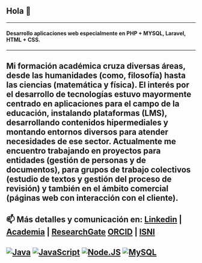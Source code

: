 ## Hola 👋
--------------------
#### Desarrollo aplicaciones web especialmente en PHP + MYSQL, Laravel,  HTML + CSS.
-------------------
Mi formación académica cruza diversas áreas, desde las humanidades (como, filosofía) hasta las ciencias (matemática y física). El interés por el desarrollo de tecnologías estuvo mayormente centrado en aplicaciones para el campo de la educación, instalando plataformas (LMS), desarrollando contenidos hipermediales y montando entornos diversos para atender necesidades de ese sector.
Actualmente me encuentro trabajando en proyectos para entidades (gestión de personas y de documentos), para grupos de trabajo colectivos (estudio de textos y gestión del proceso de revisión) y también en el ámbito comercial (páginas web con interacción con el cliente).
------------------
📫  Más detalles y comunicación en:
 [Linkedin](https://www.linkedin.com/in/eduardo-gabriel-molino)  |  [Academia](https://deusto.academia.edu/EduardoGabrielMolino)  |  [ResearchGate](https://www.researchgate.net/profile/Eduardo-Molino)
 [ORCID](https://orcid.org/0000-0001-5646-7361)  |  [ISNI](http://www.isni.org/0000000477846426)
-----------------



[![Java](https://img.shields.io/badge/Java-007396?style=for-the-badge&logo=java&logoColor=white&labelColor=101010)]() [![JavaScript](https://img.shields.io/badge/JavaScript-F7DF1E?style=for-the-badge&logo=javascript&logoColor=white&labelColor=101010)]() [![Node.JS](https://img.shields.io/badge/Node.JS-339933?style=for-the-badge&logo=node.js&logoColor=white&labelColor=101010)]() [![MySQL](https://img.shields.io/badge/MySQL-4479A1?style=for-the-badge&logo=mysql&logoColor=white&labelColor=101010)]()
----------------
